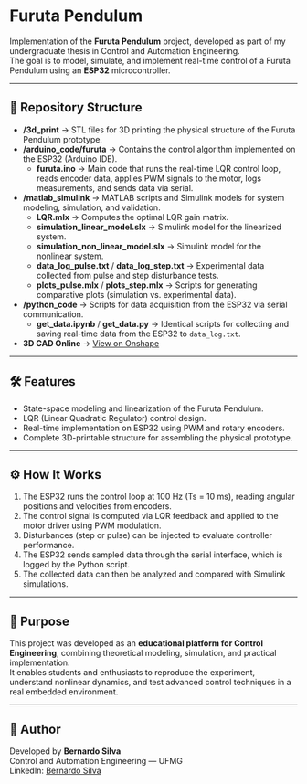 # Furuta Pendulum

Implementation of the **Furuta Pendulum** project, developed as part of my undergraduate thesis in Control and Automation Engineering.  
The goal is to model, simulate, and implement real-time control of a Furuta Pendulum using an **ESP32** microcontroller.

---

## 📂 Repository Structure

- **/3d_print** → STL files for 3D printing the physical structure of the Furuta Pendulum prototype.
- **/arduino_code/furuta** → Contains the control algorithm implemented on the ESP32 (Arduino IDE).  
  - **furuta.ino** → Main code that runs the real-time LQR control loop, reads encoder data, applies PWM signals to the motor, logs measurements, and sends data via serial.
- **/matlab_simulink** → MATLAB scripts and Simulink models for system modeling, simulation, and validation.  
  - **LQR.mlx** → Computes the optimal LQR gain matrix.  
  - **simulation_linear_model.slx** → Simulink model for the linearized system.  
  - **simulation_non_linear_model.slx** → Simulink model for the nonlinear system.  
  - **data_log_pulse.txt** / **data_log_step.txt** → Experimental data collected from pulse and step disturbance tests.  
  - **plots_pulse.mlx** / **plots_step.mlx** → Scripts for generating comparative plots (simulation vs. experimental data).  
- **/python_code** → Scripts for data acquisition from the ESP32 via serial communication.  
  - **get_data.ipynb** / **get_data.py** → Identical scripts for collecting and saving real-time data from the ESP32 to `data_log.txt`. 
- **3D CAD Online** → [View on Onshape](https://cad.onshape.com/documents/d0d2d40c9dd0c88f858cd038/w/86dce8532c9b6c8310216a8c/e/c2fa23f7c1c4edc232f4e580?renderMode=0&uiState=68e07acc73f9dd32bc20c706)  

---

## 🛠️ Features

- State-space modeling and linearization of the Furuta Pendulum.  
- LQR (Linear Quadratic Regulator) control design.  
- Real-time implementation on ESP32 using PWM and rotary encoders.  
- Complete 3D-printable structure for assembling the physical prototype.

---

## ⚙️ How It Works

1. The ESP32 runs the control loop at 100 Hz (Ts = 10 ms), reading angular positions and velocities from encoders.  
2. The control signal is computed via LQR feedback and applied to the motor driver using PWM modulation.  
3. Disturbances (step or pulse) can be injected to evaluate controller performance.  
4. The ESP32 sends sampled data through the serial interface, which is logged by the Python script.  
5. The collected data can then be analyzed and compared with Simulink simulations.

---

## 🎯 Purpose

This project was developed as an **educational platform for Control Engineering**, combining theoretical modeling, simulation, and practical implementation.  
It enables students and enthusiasts to reproduce the experiment, understand nonlinear dynamics, and test advanced control techniques in a real embedded environment.

---

## 🧠 Author

Developed by **Bernardo Silva**  
Control and Automation Engineering — UFMG  
LinkedIn: [Bernardo Silva](https://www.linkedin.com/in/bernardo-de-souza-silva/)
